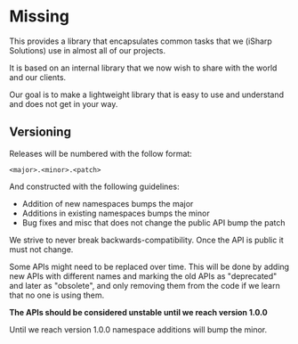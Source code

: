 Missing
=======

This provides a library that encapsulates common tasks that we (iSharp Solutions) use in almost all of our projects.

It is based on an internal library that we now wish to share with the world and our clients.

Our goal is to make a lightweight library that is easy to use and understand and does not get in your way.


Versioning
----------

Releases will be numbered with the follow format:

`<major>.<minor>.<patch>`

And constructed with the following guidelines:

* Addition of new namespaces bumps the major
* Additions in existing namespaces bumps the minor
* Bug fixes and misc that does not change the public API bump the patch

We strive to never break backwards-compatibility. Once the API is public it must not change.

Some APIs might need to be replaced over time. This will be done by adding new APIs with different names
and marking the old APIs as "deprecated" and later as "obsolete", and only removing them from the code if
we learn that no one is using them.

**The APIs should be considered unstable until we reach version 1.0.0**

Until we reach version 1.0.0 namespace additions will bump the minor.
